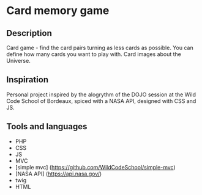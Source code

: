 # Card memory game

## Description

Card game - find the card pairs turning as less cards as possible.
You can define how many cards you want to play with.
Card images about the Universe.

## Inspiration

Personal project inspired by the alogrythm of the DOJO session at the Wild Code School of Bordeaux, spiced with a NASA API, designed with CSS and JS.

## Tools and languages

- PHP
- CSS
- JS
- MVC
- [simple mvc] (https://github.com/WildCodeSchool/simple-mvc)
- [NASA API] (https://api.nasa.gov/)
- twig
- HTML



